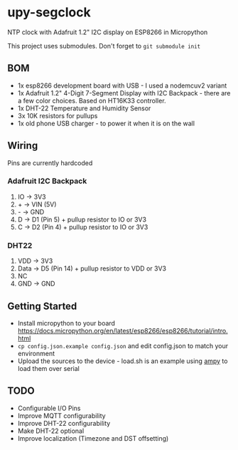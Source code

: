 # upy-segclock
NTP clock with Adafruit 1.2" I2C display on ESP8266 in Micropython

This project uses submodules. Don't forget to `git submodule init`

## BOM
- 1x esp8266 development board with USB - I used a nodemcuv2 variant
- 1x Adafruit 1.2" 4-Digit 7-Segment Display with I2C Backpack - there are a few color choices. Based on HT16K33 controller.
- 1x DHT-22 Temperature and Humidity Sensor
- 3x 10K resistors for pullups
- 1x old phone USB charger - to power it when it is on the wall

## Wiring
Pins are currently hardcoded

### Adafruit I2C Backpack
1. IO &rarr; 3V3
2. \+ &rarr; VIN (5V)
3. \- &rarr; GND
4. D &rarr; D1 (Pin 5) + pullup resistor to IO or 3V3
5. C &rarr; D2 (Pin 4) + pullup resistor to IO or 3V3

### DHT22
1. VDD &rarr; 3V3 
2. Data &rarr; D5 (Pin 14) + pullup resistor to VDD or 3V3
3. NC
4. GND &rarr; GND

## Getting Started
- Install micropython to your board https://docs.micropython.org/en/latest/esp8266/esp8266/tutorial/intro.html
- `cp config.json.example config.json` and edit config.json to match your environment
- Upload the sources to the device - load.sh is an example using [ampy](https://github.com/adafruit/ampy) to load them over serial

## TODO
- Configurable I/O Pins
- Improve MQTT configurability
- Improve DHT-22 configurability
- Make DHT-22 optional
- Improve localization (Timezone and DST offsetting)
